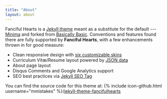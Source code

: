```yaml
---
title: "About"
layout: about
---
```


Fanciful Hearts is a [Jekyll theme](https://jekyllrb.com/docs/themes/) meant as a substitute for the default --- [Minima](https://github.com/jekyll/minima) and forked from [Basically Basic](https://github.com/mmistakes/jekyll-theme-basically-basic). Conventions and features found there are fully supported by **Fanciful Hearts**, with a few enhancements thrown in for good measure:

- Clean responsive design with [six customizable skins](#skin)
- Curriculum Vitæ/Resume layout powered by [JSON data](http://registry.jsonresume.org/)
- About page layout
- Disqus Comments and Google Analytics support
- SEO best practices via [Jekyll SEO Tag](https://github.com/jekyll/jekyll-seo-tag/)

You can find the source code for this theme at: {% include icon-github.html username="mmistakes" %}/[jekyll-theme-fancifulhearts](https://github.com/vicariousdrama/fancifulhearts)
